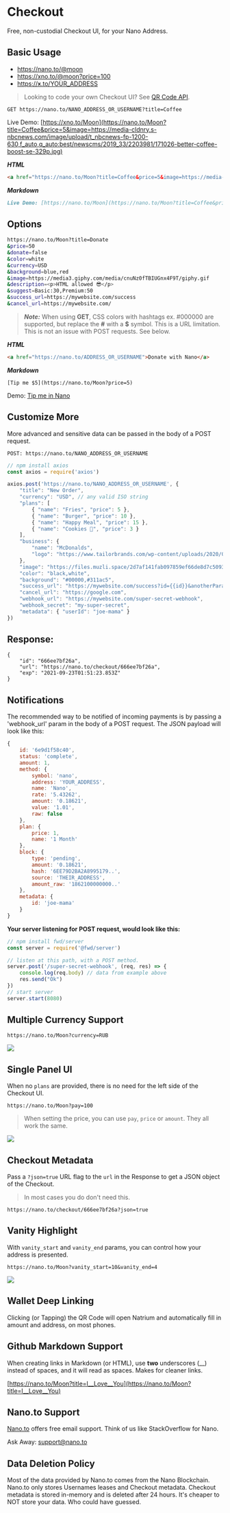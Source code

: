 # Checkout

Free, non-custodial Checkout UI, for your Nano Address. 

## Basic Usage

- https://nano.to/@moon
- https://xno.to/@moon?price=100
- https://ӿ.to/YOUR_ADDRESS


> Looking to code your own Checkout UI? See [QR Code API](/qrcode).

```
GET https://nano.to/NANO_ADDRESS_OR_USERNAME?title=Coffee
```

Live Demo: [https://xno.to/Moon](https://nano.to/Moon?title=Coffee&price=5&image=https://media-cldnry.s-nbcnews.com/image/upload/t_nbcnews-fp-1200-630,f_auto,q_auto:best/newscms/2019_33/2203981/171026-better-coffee-boost-se-329p.jpg)

***HTML***

```html
<a href="https://nano.to/Moon?title=Coffee&price=5&image=https://media-cldnry.s-nbcnews.com/image/upload/t_nbcnews-fp-1200-630,f_auto,q_auto:best/newscms/2019_33/2203981/171026-better-coffee-boost-se-329p.jpg">https://nano.to/Moon</a>
```

***Markdown***

```markdown
Live Demo: [https://nano.to/Moon](https://nano.to/Moon?title=Coffee&price=5&image=https://media-cldnry.s-nbcnews.com/image/upload/t_nbcnews-fp-1200-630,f_auto,q_auto:best/newscms/2019_33/2203981/171026-better-coffee-boost-se-329p.jpg)
```

## Options

```bash
https://nano.to/Moon?title=Donate
&price=50
&donate=false
&color=white
&currency=USD
&background=blue,red
&image=https://media3.giphy.com/media/cnuNz0fTBIUGnx4F9T/giphy.gif
&description=<p>HTML allowed 😎</p>
&suggest=Basic:30,Premium:50
&success_url=https://mywebsite.com/success
&cancel_url=https://mywebsite.com/
```

> ***Note:*** When using **GET**, CSS colors with hashtags ex. #000000 are supported, but replace the **#** with a **$** symbol. This is a URL limitation. This is not an issue with POST requests. See below. 

***HTML***

```html
<a href="https://nano.to/ADDRESS_OR_USERNAME">Donate with Nano</a>
```

***Markdown***

```
[Tip me $5](https://nano.to/Moon?price=5)
```

Demo: [Tip me in Nano](https://nano.to/Moon)

## Customize More

More advanced and sensitive data can be passed in the body of a POST request. 

```
POST: https://nano.to/NANO_ADDRESS_OR_USERNAME
```

```javascript
// npm install axios
const axios = require('axios')

axios.post('https://nano.to/NANO_ADDRESS_OR_USERNAME', {
    "title": "New Order",
    "currency": "USD", // any valid ISO string
    "plans": [
        { "name": "Fries", "price": 5 },
        { "name": "Burger", "price": 10 },
        { "name": "Happy Meal", "price": 15 },
        { "name": "Cookies 🍪", "price": 3 }
    ],
    "business": {
        "name": "McDonalds",
        "logo": "https://www.tailorbrands.com/wp-content/uploads/2020/07/mcdonalds-logo.jpg"
    },
    "image": "https://files.muzli.space/2d7af141fab097859ef66de8d7c50932.jpeg", 
    "color": "black,white",
    "background": "#00000,#311ac5",
    "success_url": "https://mywebsite.com/success?id={{id}}&anotherParam=hello",
    "cancel_url": "https://google.com",
    "webhook_url": "https://mywebsite.com/super-secret-webhook",
    "webhook_secret": "my-super-secret",
    "metadata": { "userId": "joe-mama" }
})
```

## Response:

```
{
    "id": "666ee7bf26a",
    "url": "https://nano.to/checkout/666ee7bf26a",
    "exp": "2021-09-23T01:51:23.853Z"
}
```

## Notifications

The recommended way to be notified of incoming payments is by passing a 'webhook_url' param in the body of a POST request. The JSON payload will look like this:

```javascript
{
    id: '6e9d1f58c40',
    status: 'complete',
    amount: 1,
    method: {
        symbol: 'nano',
        address: 'YOUR_ADDRESS',
        name: 'Nano',
        rate: '5.43262',
        amount: '0.18621',
        value: '1.01',
        raw: false
    },
    plan: {
        price: 1,
        name: '1 Month'
    },
    block: {
        type: 'pending',
        amount: '0.18621',
        hash: '6EE79D2BA2A8995179..',
        source: 'THEIR_ADDRESS',
        amount_raw: '1862100000000..'
    },
    metadata: {
        id: 'joe-mama'
    }
}
```

**Your server listening for POST request, would look like this:**

```js
// npm install fwd/server
const server = require('@fwd/server')

// listen at this path, with a POST method.
server.post('/super-secret-webhook', (req, res) => {
    console.log(req.body) // data from example above
    res.send("Ok")
})
// start server
server.start(8080)
```

## Multiple Currency Support

```
https://nano.to/Moon?currency=RUB
```

![](../assets/checkout-rub.png)

## Single Panel UI

When no ```plans``` are provided, there is no need for the left side of the Checkout UI. 

```
https://nano.to/Moon?pay=100
```

> When setting the price, you can use ```pay```, ```price``` or ```amount```. They all work the same.

![](../assets/checkout-single.png)

## Checkout Metadata

Pass a ```?json=true``` URL flag to the ```url``` in the Response to get a JSON object of the Checkout. 

> In most cases you do don't need this.

```
https://nano.to/checkout/666ee7bf26a?json=true
```

## Vanity Highlight

With ```vanity_start``` and ```vanity_end``` params, you can control how your address is presented.

```
https://nano.to/Moon?vanity_start=10&vanity_end=4
```

![](../assets/address_highlight.png)

## Wallet Deep Linking

Clicking (or Tapping) the QR Code will open Natrium and automatically fill in amount and address, on most phones. 

## Github Markdown Support

When creating links in Markdown (or HTML), use **two** underscores (\_\_) instead of spaces, and it will read as spaces. Makes for cleaner links.

[https://nano.to/Moon?title=I__Love__You](https://nano.to/Moon?title=I__Love__You)

## Nano.to Support

[Nano.to](https://fwd.dev/) offers free email support. Think of us like StackOverflow for Nano. 

Ask Away: [support@nano.to](mailto:support@nano.to?subject=Wallet+API)

## Data Deletion Policy

Most of the data provided by Nano.to comes from the Nano Blockchain. Nano.to only stores Usernames leases and Checkout metadata. Checkout metadata is stored in-memory and is deleted after 24 hours. It's cheaper to NOT store your data. Who could have guessed. 